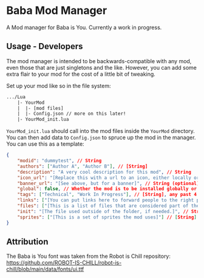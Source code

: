 # Baba Mod Manager

A Mod manager for Baba is You. Currently a work in progress.

## Usage - Developers

The mod manager is intended to be backwards-compatible with any mod, even those that are just singletons and the like. However, you can add some extra flair to your mod for the cost of a little bit of tweaking.

Set up your mod like so in the file system:

```txt
.../Lua
    |- YourMod
    |  |- [mod files]
    |  |- Config.json // more on this later!
    |- YourMod_init.lua
```

`YourMod_init.lua` should call into the mod files inside the `YourMod` directory. You can then add data to `Config.json` to spruce up the mod in the manager. You can use this as a template:

```json
{
    "modid": "dummytest", // String
    "authors": ["Author A", "Author B"], // [String]
    "description": "A very cool description for this mod", // String
    "icon_url": "[Replace this with a url to an icon, either locally or on the net]", // String (optional)
    "banner_url": "[See above, but for a banner]", // String (optional)
    "global": false, // Whether the mod is to be installed globally or in a levelpack (boolean)
    "tags": ["Technical", "Work In Progress"], // [String], any past 4 are ignored
    "links": ["[You can put links here to forward people to the right places]", "[You can have multiple!]"], // [String], can be length 0 if N/A
    "files": ["[This is a list of files that are considered part of the mod, and are moved with it when requested]"], // [String], list relative paths to files here
    "init": "[The file used outside of the folder, if needed.]", // String,
    "sprites": ["[This is a set of sprites the mod uses]"] // [String]
}
```

## Attribution

The Baba is You font was taken from the Robot is Chill repository: <https://github.com/ROBOT-IS-CHILL/robot-is-chill/blob/main/data/fonts/ui.ttf>
